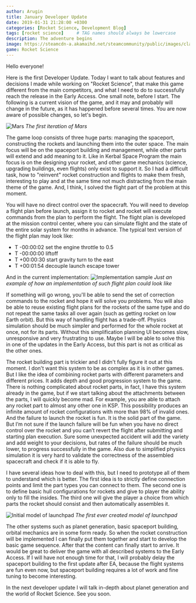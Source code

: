 ```yaml
---
author: Arugin
title: January Developer Update
date: 2019-01-31 21:28:00 +0300
categories: [Rocket Science, Development Blog]
tags: [rocket science]     # TAG names should always be lowercase
description: The adventure begins
image: https://steamcdn-a.akamaihd.net/steamcommunity/public/images/clans/34094219/6c91d88a480d31c543b1ffe108d8278e09048fbb.png
game: Rocket Science
---
```

Hello everyone!

Here is the first Developer Update. Today I want to talk about features and decisions I made while working on "Rocket Science", that make this game different from the main competitors, and what I need to do to successfully reach the release in the Early Access. One small note, before I start. The following is a current vision of the game, and it may and probably will change in the future, as it has happened before several times. You are now aware of possible changes, so let's begin.

![Mars](https://steamcdn-a.akamaihd.net/steamcommunity/public/images/clans/34094219/6c91d88a480d31c543b1ffe108d8278e09048fbb.png)
_The first iteration of Mars_

The game loop consists of three huge parts: managing the spaceport, constructing the rockets and launching them into the outer space. The main focus will be on the spaceport building and management, while other parts will extend and add meaning to it. Like in Kerbal Space Program the main focus is on the designing your rocket, and other game mechanics (science, upgrading buildings, even flights) only exist to support it. So I had a difficult task, how to "reinvent" rocket construction and flights to make them fresh, interesting to play and at the same time not much distracting from the main theme of the game. And, I think, I solved the flight part of the problem at this moment.

You will have no direct control over the spacecraft. You will need to develop a flight plan before launch, assign it to rocket and rocket will execute commands from the plan to perform the flight. The flight plan is developed at the mission control center, where you can simulate flight and the state of the entire solar system for months in advance. The typical text version of the flight plan may look like:

- T -00:00:02 set the engine throttle to 0.5
- T -00:00:00 liftoff
- T +00:00:30 start gravity turn to the east
- T +00:01:54 decouple launch escape tower

And in the current implementation:
![Implementation sample](https://steamcdn-a.akamaihd.net/steamcommunity/public/images/clans/34094219/5f96a7f84c4a67eea375c37300719b0d70ce85d5.png)
_Just an example of how an implementation of such flight plan could look like_

If something will go wrong, you'll be able to send the set of correction commands to the rocket and hope it will solve you problems. You will also be able to reuse existing flight plans for the rockets of the same type and do not repeat the same tasks all over again (such as getting rocket on low Earth orbit). But this way of handling flight has a trade-off. Physics simulation should be much simpler and performed for the whole rocket at once, not for its parts. Without this simplification planning UI becomes slow, unresponsive and very frustrating to use. Maybe I will be able to solve this in one of the updates in the Early Access, but this part is not as critical as the other ones. 

The rocket building part is trickier and I didn't fully figure it out at this moment. I don't want this system to be as complex as it is in other games. But I like the idea of combining rocket parts with different parameters and different prices. It adds depth and good progression system to the game. There is nothing complicated about rocket parts, in fact, I have this system already in the game, but if we start talking about the attachments between the parts, I will quickly become mad. For example, you are able to attach any rocket part to almost any other one in KSP. This possibility produces an infinite amount of rocket configurations with more than 98% of invalid ones. And the failure to launch the rocket is fun. It is the solid part of the game. But I’m not sure if the launch failure will be fun when you have no direct control over the rocket and you can’t revert the flight after submitting and starting plan execution. Sure some unexpected accident will add the variety and add weight to your decisions, but rates of the failure should be much lower, to progress successfully in the game. Also due to simplified physics simulation it is very hard to validate the correctness of the assembled spacecraft and check if it is able to fly.

I have several ideas how to deal with this, but I need to prototype all of them to understand which is better. The first idea is to strictly define connection points and limit the part types you can connect to them. The second one is to define basic hull configurations for rockets and give to player the ability only to fill the insides. The third one will give the player a choice from which parts the rocket should consist and then automatically assembles it.

![Initial model of launchpad](https://steamcdn-a.akamaihd.net/steamcommunity/public/images/clans/34094219/b4c68eeaf4e45c303890392c5a5abc41450fd7f7.png)
_The first ever created model of launchpad_

The other systems such as planet generation, basic spaceport building, orbital mechanics are in some form ready. So when the rocket construction will be implemented I can finally put them together and start to develop the basic game sequence. After that the content can finally start to arrive. It would be great to deliver the game with all described systems to the Early Access. If I will have not enough time for that, I will probably delay the spaceport building to the first update after EA, because the flight systems are fun even now, but spaceport building requires a lot of work and fine tuning to become interesting.

In the next developer update I will talk in-depth about planet generation and the world of Rocket Science. See you soon.
